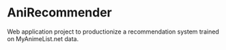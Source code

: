 
# AniRecommender
Web application project to productionize a recommendation system trained on MyAnimeList.net data.


